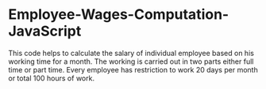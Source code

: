 # Employee-Wages-Computation-JavaScript
This code helps to calculate the salary of individual employee based on his working time for a month.
The working is carried out in two parts either full time or part time.
Every employee has restriction to work 20 days per month or total 100 hours of work.
